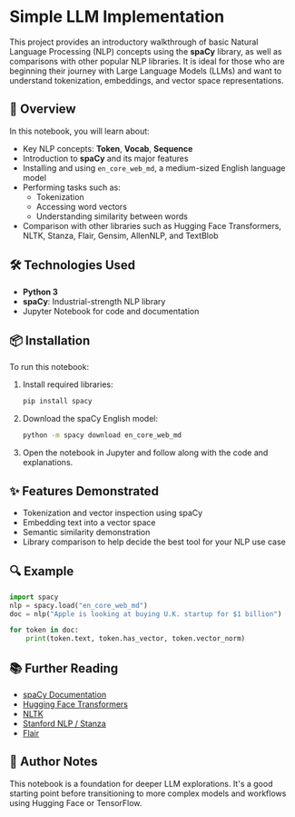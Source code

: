 # Simple LLM Implementation

This project provides an introductory walkthrough of basic Natural Language Processing (NLP) concepts using the **spaCy** library, as well as comparisons with other popular NLP libraries. It is ideal for those who are beginning their journey with Large Language Models (LLMs) and want to understand tokenization, embeddings, and vector space representations.

## 📘 Overview

In this notebook, you will learn about:

- Key NLP concepts: **Token**, **Vocab**, **Sequence**
- Introduction to **spaCy** and its major features
- Installing and using `en_core_web_md`, a medium-sized English language model
- Performing tasks such as:
  - Tokenization
  - Accessing word vectors
  - Understanding similarity between words
- Comparison with other libraries such as Hugging Face Transformers, NLTK, Stanza, Flair, Gensim, AllenNLP, and TextBlob

## 🛠️ Technologies Used

- **Python 3**
- **spaCy**: Industrial-strength NLP library
- Jupyter Notebook for code and documentation

## 📦 Installation

To run this notebook:

1. Install required libraries:
   ```bash
   pip install spacy
   ```

2. Download the spaCy English model:
   ```bash
   python -m spacy download en_core_web_md
   ```

3. Open the notebook in Jupyter and follow along with the code and explanations.

## ✨ Features Demonstrated

- Tokenization and vector inspection using spaCy
- Embedding text into a vector space
- Semantic similarity demonstration
- Library comparison to help decide the best tool for your NLP use case

## 🔍 Example

```python
import spacy
nlp = spacy.load("en_core_web_md")
doc = nlp("Apple is looking at buying U.K. startup for $1 billion")

for token in doc:
    print(token.text, token.has_vector, token.vector_norm)
```

## 📚 Further Reading

- [spaCy Documentation](https://spacy.io/usage)
- [Hugging Face Transformers](https://huggingface.co/transformers/)
- [NLTK](https://www.nltk.org/)
- [Stanford NLP / Stanza](https://stanfordnlp.github.io/stanza/)
- [Flair](https://github.com/flairNLP/flair)

## 🧠 Author Notes

This notebook is a foundation for deeper LLM explorations. It's a good starting point before transitioning to more complex models and workflows using Hugging Face or TensorFlow.
